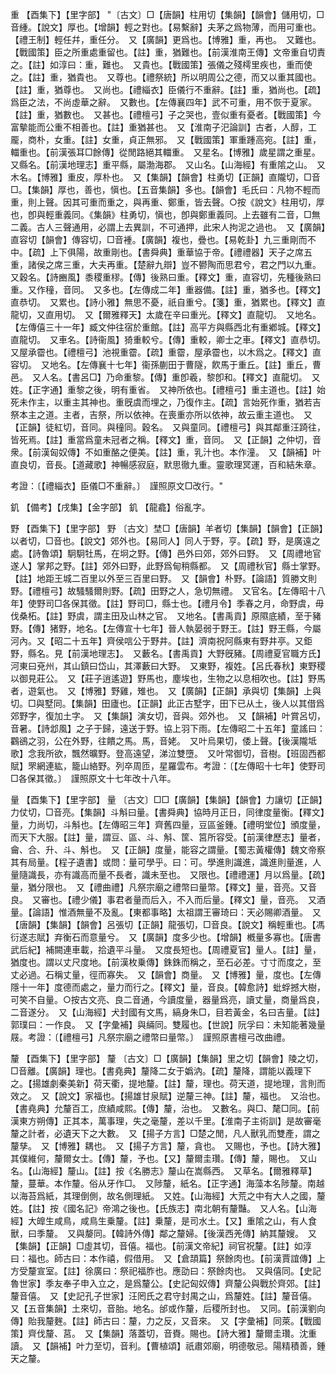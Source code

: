 <!-- { "loadSidebar": true } -->
重	【酉集下】【里字部】		"〔古文〕□【唐韻】柱用切【集韻】【韻會】儲用切，□音緟。【說文】厚也。【增韻】輕之對也。【易繫辭】夫茅之爲物薄，而用可重也。【禮王制】輕任幷，重任分。　又【廣韻】更爲也。【博雅】重，再也。　又難也。【戰國策】臣之所重處重留也。【註】重，猶難也。【前漢淮南王傳】文帝重自切責之。【註】如淳曰：重，難也。　又貴也。【戰國策】張儀之殘樗里疾也，重而使之。【註】重，猶貴也。　又尊也。【禮祭統】所以明周公之德，而又以重其國也。【註】重，猶尊也。　又尚也。【禮緇衣】臣儀行不重辭。【註】重，猶尚也。【疏】爲臣之法，不尚虛華之辭。　又數也。【左傳襄四年】武不可重，用不恢于夏家。【註】重，猶數也。　又甚也。【禮檀弓】子之哭也，壹似重有憂者。【戰國策】今富摰能而公重不相善也。【註】重猶甚也。　又【淮南子汜論訓】古者，人醇，工龎，商朴，女重。【註】女重，貞正無邪。　又【戰國策】軍重踵高宛。【註】重，輺重也。【前漢張耳□餘傳】從閒路絕其輺重。　又星名。【博雅】歲星謂之重星。　又縣名。【前漢地理志】重平縣，屬渤海郡。　又山名。【山海經】有重隂之山。　又木名。【博雅】重皮，厚朴也。　又【集韻】【韻會】柱勇切【正韻】直隴切，□音□。【集韻】厚也，善也，愼也。【五音集韻】多也。【韻會】毛氏曰：凡物不輕而重，則上聲。因其可重而重之，與再重、鄭重，皆去聲。○按《說文》柱用切，厚也，卽與輕重義同。《集韻》柱勇切，愼也，卽與鄭重義同。上去雖有二音，□無二義。古人三聲通用，必謂上去異訓，不可通押，此宋人拘泥之過也。　又【廣韻】直容切【韻會】傳容切，□音褈。【廣韻】複也，疊也。【易乾卦】九三重剛而不中。【疏】上下俱陽，故重剛也。【書舜典】重華協于帝。【禮禮器】天子之席五重，諸侯之席三重，大夫再重。【楚辭九辯】豈不鬰陶而思君兮，君之門以九重。　又穀名。【詩豳風】黍稷重穋。【傳】後熟曰重。【釋文】重，直容切，先種後熟曰重。又作穜，音同。　又多也。【左傳成二年】重器備。【註】重，猶多也。【釋文】直恭切。　又累也。【詩小雅】無思不憂，祇自重兮。【箋】重，猶累也。【釋文】直龍切，又直用切。　又【爾雅釋天】太歲在辛曰重光。【釋文】直龍切。　又地名。【左傳僖三十一年】臧文仲往宿於重館。【註】高平方與縣西北有重鄕城。【釋文】直龍切。　又車名。【詩衞風】猗重較兮。【傳】重較，卿士之車。【釋文】直恭切。　又屋承霤也。【禮檀弓】池視重霤。【疏】重霤，屋承霤也，以木爲之。【釋文】直容切。　又地名。【左傳襄十七年】衞孫蒯田于曹隧，飮馬于重丘。【註】重丘，曹邑。　又人名。【書呂□】乃命重黎。【傳】重卽羲，黎卽和。【釋文】直龍切。　又姓。【正字通】重黎之後，明有重省。　又神所依也。【禮檀弓】重主道也。【註】始死未作主，以重主其神也。重旣虞而埋之，乃復作主。【疏】言始死作重，猶若吉祭本主之道。主者，吉祭，所以依神。在喪重亦所以依神，故云重主道也。　又【正韻】徒紅切，音同。與穜同。穀名。　又與童同。【禮檀弓】與其鄰重汪踦往，皆死焉。【註】重當爲童未冠者之稱。【釋文】重，音同。　又【正韻】之仲切，音衆。【前漢匈奴傳】不如重酪之便美。【註】重，乳汁也。本作潼。　又【韻補】叶直良切，音長。【道藏歌】神暢感寂庭，默思徹九重。靈歌理冥運，百和結朱章。

考證：〔【禮緇衣】臣儀□不重辭。〕　謹照原文□改行。"

釠	【備考】【戌集】【金字部】	釠	【龍龕】俗亂字。

野	【酉集下】【里字部】	野	〔古文〕埜□【唐韻】羊者切【集韻】【韻會】【正韻】以者切，□音也。【說文】郊外也。【易同人】同人于野，亨。【疏】野，是廣遠之處。【詩魯頌】駉駉牡馬，在坰之野。【傳】邑外曰郊，郊外曰野。　又【周禮地官遂人】掌邦之野。【註】郊外曰野，此野爲甸稍縣都。　又【周禮秋官】縣士掌野。【註】地距王城二百里以外至三百里曰野。　又【韻會】朴野。【論語】質勝文則野。【禮檀弓】故騷騷爾則野。【疏】田野之人，急切無禮。　又官名。【左傳昭十八年】使野司□各保其徵。【註】野司□，縣士也。【禮月令】季春之月，命野虞，毋伐桑柘。【註】野虞，謂主田及山林之官。　又地名。【書禹貢】原隰底績，至于豬野。【傳】猪野，地名。【左傳宣十七年】晉人執晏弱于野王。【註】野王縣，今屬河內。又【昭二十五年】齊侯唁公于野井。【註】濟南祝阿縣東有野井亭。又鉅野，縣名。見【前漢地理志】。　又藪名。【書禹貢】大野旣豬。【周禮夏官職方氏】河東曰兗州，其山鎮曰岱山，其澤藪曰大野。　又東野，複姓。【呂氏春秋】東野稷以御見莊公。　又【莊子逍遙遊】野馬也，塵埃也，生物之以息相吹也。【註】野馬者，遊氣也。　又【博雅】野雞，雉也。　又【廣韻】【正韻】承與切【集韻】上與切。□與墅同。【集韻】田廬也。【正韻】此正古墅字，田下已从土，後人以其借爲郊野字，復加土字。　又【集韻】演女切，音與。郊外也。　又【韻補】叶賞呂切，音暑。【詩邶風】之子于歸，遠送于野。協上羽下雨。【左傳昭二十五年】童謠曰：鸐鵒之羽，公在外野，往饋之馬。馬，音姥。　又叶烏果切，倭上聲。【後漢隴坻歌】念我所欲，飄然曠野。登高遠望，涕泣雙墮。　又叶常御切，音樹。【班固西都賦】罘網連紘，籠山絡野。列卒周匝，星羅雲布。考證：〔【左傳昭十七年】使野司□各保其徵。〕　謹照原文十七年改十八年。 

量	【酉集下】【里字部】	量	〔古文〕□□【廣韻】【集韻】【韻會】力讓切【正韻】力仗切，□音亮。【集韻】斗斛曰量。【書舜典】協時月正日，同律度量衡。【釋文】量，力尚切，斗斛也。【左傳昭三年】齊舊四量，豆區釜鍾。【禮明堂位】頒度量，而天下大服。【註】量，謂豆、區、斗、斛、筐、筥所容受。【前漢律歷志】量者，龠、合、升、斗、斛也。　又【正韻】度量，能容之謂量。【蜀志黃權傳】魏文帝察其有局量。【程子遺書】或問：量可學乎。曰：可。學進則識進，識進則量進，人量隨識長，亦有識高而量不長者，識未至也。　又限也。【禮禮運】月以爲量。【疏】量，猶分限也。　又【禮曲禮】凡祭宗廟之禮幣曰量幣。【釋文】量，音亮。又音良。　又審也。【禮少儀】事君者量而后入，不入而后量。【釋文】量，音亮。　又酒量。【論語】惟酒無量不及亂。【東都事略】太祖謂王審琦曰：天必賜卿酒量。　又【唐韻】【集韻】【韻會】呂張切【正韻】龍張切，□音良。【說文】稱輕重也。【馮衍遂志賦】弃衡石而意量兮。　又【廣韻】度多少也。【增韻】槪量多寡也。【唐書武后紀】補闕連車載，拾遺平斗量。　又度長短也。【周禮夏官】量人。【註】量，猶度也。謂以丈尺度地。【前漢枚乗傳】銖銖而稱之，至石必差。寸寸而度之，至丈必過。石稱丈量，徑而寡失。　又【韻會】商量。　又【博雅】量，度也。【左傳隱十一年】度德而處之，量力而行之。【釋文】量，音良。【韓愈詩】蚍蜉撼大樹，可笑不自量。○按古文亮、良二音通，今讀度量，器量爲亮，讀丈量，商量爲良，二音遂分。　又【山海經】犬封國有文馬，縞身朱□，目若黃金，名曰吉量。【註】郭璞曰：一作良。　又【字彙補】與緉同。雙履也。【世說】阮孚曰：未知能著幾量屐。考證：〔【禮檀弓】凡祭宗廟之禮幣曰量幣。〕　謹照原書檀弓改曲禮。 

釐	【酉集下】【里字部】	釐	〔古文〕□【廣韻】【集韻】里之切【韻會】陵之切，□音離。【廣韻】理也。【書堯典】釐降二女于嬀汭。【疏】釐降，謂能以義理下之。【揚雄劇秦美新】荷天衢，提地釐。【註】釐，理也。荷天道，提地理，言則而效之。　又【說文】家福也。【揚雄甘泉賦】逆釐三神。【註】釐，福也。　又治也。【書堯典】允釐百工，庶績咸熙。【傳】釐，治也。　又數名。與□、氂□同。【前漢東方朔傳】正其本，萬事理，失之毫釐，差以千里。【淮南子主術訓】是故審毫釐之計者，必遺天下之大數。　又【揚子方言】□楚之閒，凡人獸乳而雙產，謂之釐孳。　又【博雅】耦也。　又【揚子方言】釐，貪也。　又賜也，予也。【詩大雅】其僕維何，釐爾女士。【傳】釐，予也。【又】釐爾圭瓚。【傳】釐，賜也。　又山名。【山海經】釐山。【註】按《名勝志》釐山在嵩縣西。　又草名。【爾雅釋草】釐，蔓華。本作釐。俗从牙作□。　又陟釐，紙名。【正字通】海藻本名陟釐。南越以海苔爲紙，其理倒側，故名側理紙。　又姓。【山海經】大荒之中有大人之國，釐姓。【註】按《國名記》帝鴻之後也。【氏族志】南北朝有釐豔。　又人名。【山海經】大皥生咸鳥，咸鳥生乗釐。【註】乗釐，是司水土。【又】重隂之山，有人食獸，曰季釐。　又與嫠同。【韓詩外傳】鄰之釐婦。【後漢西羌傳】納其釐嫂。　又【集韻】【正韻】□虛其切，音僖。福也。【前漢文帝紀】祠官祝釐。【註】如淳曰：福也。師古曰：本作禧，假借用。　又【倉頡篇】祭餘肉也。【前漢賈誼傳】上方受釐宣室。【註】徐廣曰：祭祀福胙也。應劭曰：祭餘肉也。　又與僖同。【史記魯世家】季友奉子申入立之，是爲釐公。【史記匈奴傳】齊釐公與戰於齊郊。【註】釐音僖。　又【史記孔子世家】汪罔氏之君守封禺之山，爲釐姓。【註】釐音僖。　又【五音集韻】土來切，音胎。地名。邰或作釐，后稷所封也。　又同。【前漢劉向傳】貽我釐麰。【註】師古曰：釐，力之反，又音來。　又【字彙補】同萊。【戰國策】齊伐釐、莒。　又【集韻】落蓋切，音賚。賜也。【詩大雅】釐爾圭瓚。沈重讀。　又【韻補】叶力至切，音利。【曹植頌】祇肅郊廟，明德敬忌。陽精積善，鍾天之釐。

